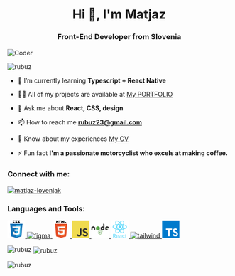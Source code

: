 <h1 align="center">Hi 👋, I'm Matjaz</h1>
<h3 align="center">Front-End Developer from Slovenia</h3>
<img align="center" alt="Coder" width="500" src="https://s3.amazonaws.com/shecodesio-production/uploads/files/000/045/682/original/kittyyellow.gif?1662526767">

<p align="left"> <img src="https://komarev.com/ghpvc/?username=rubuz&label=Profile%20views&color=0e75b6&style=flat" alt="rubuz" /> </p>

- 🌱 I’m currently learning **Typescript + React Native**

- 👨‍💻 All of my projects are available at [My PORTFOLIO](https://lovenjak.vercel.app)

- 💬 Ask me about **React, CSS, design**

- 📫 How to reach me **rubuz23@gmail.com**

- 📄 Know about my experiences [My CV](https://lovenjak.vercel.app/assets/CV-TwL53dpY.pdf)

- ⚡ Fun fact **I'm a passionate motorcyclist who excels at making coffee.**

<h3 align="left">Connect with me:</h3>
<p align="left">
<a href="https://linkedin.com/in/matjaz-lovenjak" target="blank"><img align="center" src="https://raw.githubusercontent.com/rahuldkjain/github-profile-readme-generator/master/src/images/icons/Social/linked-in-alt.svg" alt="matjaz-lovenjak" height="30" width="40" /></a>
</p>

<h3 align="left">Languages and Tools:</h3>
<p align="left"> <a href="https://www.w3schools.com/css/" target="_blank" rel="noreferrer"> <img src="https://raw.githubusercontent.com/devicons/devicon/master/icons/css3/css3-original-wordmark.svg" alt="css3" width="40" height="40"/> </a> <a href="https://www.figma.com/" target="_blank" rel="noreferrer"> <img src="https://www.vectorlogo.zone/logos/figma/figma-icon.svg" alt="figma" width="40" height="40"/> </a> <a href="https://www.w3.org/html/" target="_blank" rel="noreferrer"> <img src="https://raw.githubusercontent.com/devicons/devicon/master/icons/html5/html5-original-wordmark.svg" alt="html5" width="40" height="40"/> </a> <a href="https://developer.mozilla.org/en-US/docs/Web/JavaScript" target="_blank" rel="noreferrer"> <img src="https://raw.githubusercontent.com/devicons/devicon/master/icons/javascript/javascript-original.svg" alt="javascript" width="40" height="40"/> </a> <a href="https://nodejs.org" target="_blank" rel="noreferrer"> <img src="https://raw.githubusercontent.com/devicons/devicon/master/icons/nodejs/nodejs-original-wordmark.svg" alt="nodejs" width="40" height="40"/> </a> <a href="https://reactjs.org/" target="_blank" rel="noreferrer"> <img src="https://raw.githubusercontent.com/devicons/devicon/master/icons/react/react-original-wordmark.svg" alt="react" width="40" height="40"/> </a> <a href="https://tailwindcss.com/" target="_blank" rel="noreferrer"> <img src="https://www.vectorlogo.zone/logos/tailwindcss/tailwindcss-icon.svg" alt="tailwind" width="40" height="40"/> </a> <a href="https://www.typescriptlang.org/" target="_blank" rel="noreferrer"> <img src="https://raw.githubusercontent.com/devicons/devicon/master/icons/typescript/typescript-original.svg" alt="typescript" width="40" height="40"/> </a> </p>

<p><img align="left" src="https://github-readme-stats.vercel.app/api/top-langs?username=rubuz&show_icons=true&locale=en&layout=compact" alt="rubuz" /></p>

<p>&nbsp;<img align="center" src="https://github-readme-stats.vercel.app/api?username=rubuz&show_icons=true&locale=en" alt="rubuz" /></p>

<p><img align="center" src="https://github-readme-streak-stats.herokuapp.com/?user=rubuz&" alt="rubuz" /></p>
